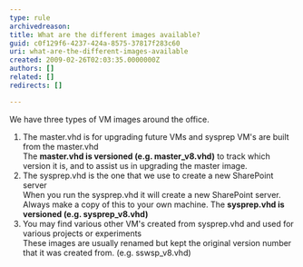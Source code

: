 ```yaml
---
type: rule
archivedreason: 
title: What are the different images available?
guid: c0f129f6-4237-424a-8575-37817f283c60
uri: what-are-the-different-images-available
created: 2009-02-26T02:03:35.0000000Z
authors: []
related: []
redirects: []

---
```



<p>We have three types of VM images around the office. </p>
<ol><li>The master.vhd is for upgrading future VMs and sysprep VM's are built from the master.vhd<br>The <b>master.vhd is versioned (e.g. master_v8.vhd)</b> to track which version it is, and to assist us in upgrading the master image. 
</li>
<li>The sysprep.vhd is the one that we use to create a new SharePoint server <br>When you run the sysprep.vhd it will create a new SharePoint server. Always make a copy of this to your own machine. The <b>sysprep.vhd is versioned (e.g. sysprep_v8.vhd)</b> 
</li>
<li>You may find various other VM's created from sysprep.vhd and used for various projects or experiments<br>These images are usually renamed but kept the original version number that it was created from. (e.g. sswsp_v8.vhd)</li></ol>
<span style="display&#58;inline-block;"></span>
<br><excerpt class='endintro'></excerpt><br>



